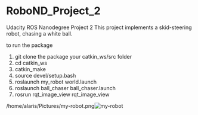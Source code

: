 # RoboND_Project_2
Udacity ROS Nanodegree Project 2
This project implements a skid-steering robot, chasing a white ball.

to run the package 
1) git clone the package your catkin_ws/src folder 
2) cd catkin_ws
3) catkin_make
4) source devel/setup.bash
4) roslaunch my_robot world.launch
5) roslaunch ball_chaser ball_chaser.launch
6) rosrun rqt_image_view rqt_image_view 

/home/alaris/Pictures/my-robot.png![my-robot](https://user-images.githubusercontent.com/13367696/131069817-f56cdd4b-ffda-4f26-9136-e91d3164556c.png)

